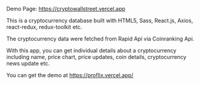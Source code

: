 

Demo Page: https://cryptowallstreet.vercel.app

This is a cryptocurrency database built with HTML5, Sass, React.js, Axios, react-redux, redux-toolkit etc.

The cryptocurrency data were fetched from Rapid Api via Coinranking Api.

With this app, you can get individual details about a cryptocurrency including name, price chart, price updates, coin details, cryptocurrency news update etc.

You can get the demo at https://proflix.vercel.app/
